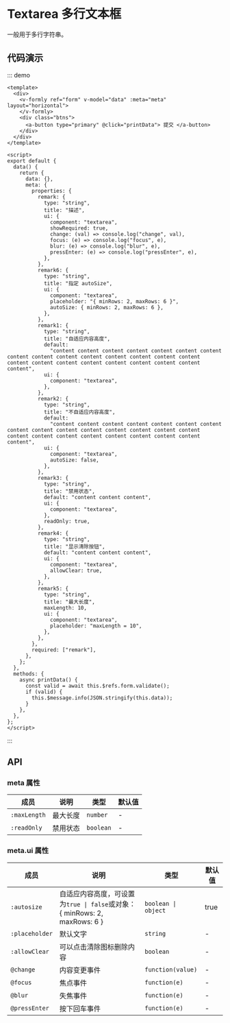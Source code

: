 # Textarea 多行文本框

一般用于多行字符串。

## 代码演示

::: demo

```vue
<template>
  <div>
    <v-formly ref="form" v-model="data" :meta="meta" layout="horizontal">
    </v-formly>
    <div class="btns">
      <a-button type="primary" @click="printData"> 提交 </a-button>
    </div>
  </div>
</template>

<script>
export default {
  data() {
    return {
      data: {},
      meta: {
        properties: {
          remark: {
            type: "string",
            title: "描述",
            ui: {
              component: "textarea",
              showRequired: true,
              change: (val) => console.log("change", val),
              focus: (e) => console.log("focus", e),
              blur: (e) => console.log("blur", e),
              pressEnter: (e) => console.log("pressEnter", e),
            },
          },
          remark6: {
            type: "string",
            title: "指定 autoSize",
            ui: {
              component: "textarea",
              placeholder: "{ minRows: 2, maxRows: 6 }",
              autoSize: { minRows: 2, maxRows: 6 },
            },
          },
          remark1: {
            type: "string",
            title: "自适应内容高度",
            default:
              "content content content content content content content content content content content content content content content content content content content content content content content content",
            ui: {
              component: "textarea",
            },
          },
          remark2: {
            type: "string",
            title: "不自适应内容高度",
            default:
              "content content content content content content content content content content content content content content content content content content content content content content content content",
            ui: {
              component: "textarea",
              autoSize: false,
            },
          },
          remark3: {
            type: "string",
            title: "禁用状态",
            default: "content content content",
            ui: {
              component: "textarea",
            },
            readOnly: true,
          },
          remark4: {
            type: "string",
            title: "显示清除按钮",
            default: "content content content",
            ui: {
              component: "textarea",
              allowClear: true,
            },
          },
          remark5: {
            type: "string",
            title: "最大长度",
            maxLength: 10,
            ui: {
              component: "textarea",
              placeholder: "maxLength = 10",
            },
          },
        },
        required: ["remark"],
      },
    };
  },
  methods: {
    async printData() {
      const valid = await this.$refs.form.validate();
      if (valid) {
        this.$message.info(JSON.stringify(this.data));
      }
    },
  },
};
</script>
```

:::

## API

### meta 属性

| 成员         | 说明     | 类型      | 默认值 |
| ------------ | -------- | --------- | ------ |
| `:maxLength` | 最大长度 | `number`  | -      |
| `:readOnly`  | 禁用状态 | `boolean` | -      |

### meta.ui 属性

| 成员           | 说明                                                                      | 类型                | 默认值 |
| -------------- | ------------------------------------------------------------------------- | ------------------- | ------ |
| `:autosize`    | 自适应内容高度，可设置为`true \| false`或对象：{ minRows: 2, maxRows: 6 } | `boolean \| object` | true   |
| `:placeholder` | 默认文字                                                                  | `string`            | -      |
| `:allowClear`  | 可以点击清除图标删除内容                                                  | `boolean`           | -      |
| `@change`      | 内容变更事件                                                              | `function(value)`   | -      |
| `@focus`       | 焦点事件                                                                  | `function(e)`       | -      |
| `@blur`        | 失焦事件                                                                  | `function(e)`       | -      |
| `@pressEnter`  | 按下回车事件                                                              | `function(e)`       | -      |
